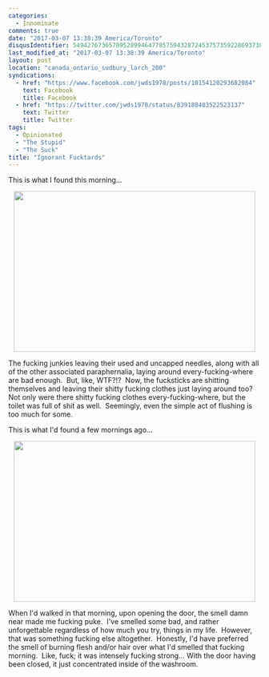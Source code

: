 ```yaml
---
categories:
  - Innominate
comments: true
date: "2017-03-07 13:38:39 America/Toronto"
disqusIdentifier: 5494276736578952899464778575943287245375735922869373837483266928369472399886528747993398225556638539
last_modified_at: "2017-03-07 13:38:39 America/Toronto"
layout: post
location: "canada_ontario_sudbury_larch_200"
syndications:
  - href: "https://www.facebook.com/jwds1978/posts/10154120293682084"
    text: Facebook
    title: Facebook
  - href: "https://twitter.com/jwds1978/status/839188403522523137"
    text: Twitter
    title: Twitter
tags:
  - Opinionated
  - "The Stupid"
  - "The Suck"
title: "Ignorant Fucktards"
---
```


<p>
  This is what I found this morning&hellip;
</p>
<!-- excerptBreak -->
<p>
  <a href="{{ site.uri.assets }}/blog/2017/03/07/ignorant-fucktards/2017-03-07_06-25-05_03-02.jpeg" rel="me" target="_blank" title="">
    <img
      alt="" height="321" src="{{ site.uri.assets }}/blog/2017/03/07/ignorant-fucktards/2017-03-07_06-25-05_03-02_482x321.jpg"
      style="border: 0px; display: block; margin-left: auto; margin-right: auto;" width="482" />
  </a>
</p>
<p>
  The fucking junkies leaving their used and uncapped needles, along with all of the other associated paraphernalia, laying around every-fucking-where are bad
  enough.&nbsp; But, like, WTF?!?&nbsp; Now, the fucksticks are shitting themselves and leaving their shitty fucking clothes just laying around too?&nbsp; Not
  only were there shitty fucking clothes every-fucking-where, but the toilet was full of shit as well.&nbsp; Seemingly, even the simple act of flushing is too
  much for some.
</p>
<p>
  This is what I'd found a few mornings ago&hellip;
</p>
<p>
  <a href="{{ site.uri.assets }}/blog/2017/03/07/ignorant-fucktards/2017-03-02_06-30-22_03-02.jpeg" rel="me" target="_blank" title="">
    <img
      alt="" height="321" src="{{ site.uri.assets }}/blog/2017/03/07/ignorant-fucktards/2017-03-02_06-30-22_03-02_482x321.jpg"
      style="border: 0px; display: block; margin-left: auto; margin-right: auto;" width="482" />
  </a>
</p>
<p>
  When I'd walked in that morning, upon opening the door, the smell damn near made me fucking puke.&nbsp; I've smelled some bad, and rather unforgettable
  regardless of how much you try, things in my life.&nbsp; However, that was something fucking else altogether.&nbsp; Honestly, I'd have preferred the smell of
  burning flesh and/or hair over what I'd smelled that fucking morning.&nbsp; Like, fuck; it was intensely fucking strong&hellip; With the door having been
  closed, it just concentrated inside of the washroom.
</p>
